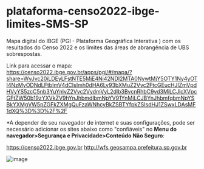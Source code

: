 # plataforma-censo2022-ibge-limites-SMS-SP
Mapa digital do IBGE (PGI - Plataforma Geográfica Interativa ) com os resultados do Censo 2022 e os limites das áreas de abrangência de UBS sobrespostas.

Link para acessar o mapa: https://censo2022.ibge.gov.br/apps/pgi/#/mapa/?share=WyJvc20iLDEyLFstNTE5MjE4Ni42NDI2MTA0NywtMjY5OTY1Ny4yOTI4NzMyODNdLFtbImV4dCIsImh0dHA6Ly93bXMuZ2Vvc2FtcGEucHJlZmVpdHVyYS5zcC5nb3YuYnIvZ2Vvc2VydmVyL2dlb3BvcnRhbC9vd3MiLCJlcXVpcGFtZW50b19zYXVkZV9hYnJhbmdlbmNpYV91YnMiLCJBYnJhbmfqbmNpYSBkYXMgVW5pZGFkZXMgQuFzaWNhcyBkZSBTYfpkZSIsdHJ1ZSwxLDAsMF1dXQ%3D%3D%2F%2F

*A depender de seu navegador de internet e suas configurações, pode ser necessário adicionar os sites abaixo como "confiáveis" no <b><i></i>Menu do navegador>Segurança e Privacidade>Conteúdo Não Seguro</b></i>: 

https://censo2022.ibge.gov.br
http://wfs.geosampa.prefeitura.sp.gov.br

![image](https://github.com/gisa-ceinfo-sms-sp/plataforma-censo2022-ibge-limites-SMS-SP/assets/75272641/b02b1dc7-8fe6-4555-9ee4-15232d0136c6)
